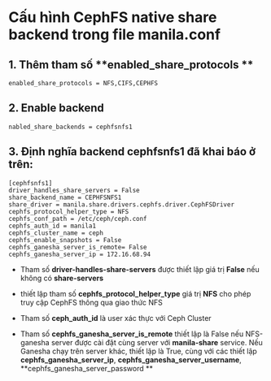 # Cấu hình CephFS native share backend trong file manila.conf

## 1. Thêm tham số **enabled_share_protocols **
```
enabled_share_protocols = NFS,CIFS,CEPHFS
```
## 2. Enable backend 

```
nabled_share_backends = cephfsnfs1
```

## 3. Định nghĩa backend **cephfsnfs1** đã khai báo ở trên:
```
[cephfsnfs1]
driver_handles_share_servers = False
share_backend_name = CEPHFSNFS1
share_driver = manila.share.drivers.cephfs.driver.CephFSDriver
cephfs_protocol_helper_type = NFS
cephfs_conf_path = /etc/ceph/ceph.conf
cephfs_auth_id = manila1
cephfs_cluster_name = ceph
cephfs_enable_snapshots = False
cephfs_ganesha_server_is_remote= False
cephfs_ganesha_server_ip = 172.16.68.94
```
- Tham số **driver-handles-share-servers** được thiết lập giá trị **False** nếu không có **share-servers**

- thiết lập tham số **cephfs_protocol_helper_type** giá trị **NFS** cho phép truy cập CephFS thông qua giao thức NFS 
- Tham số **ceph_auth_id** là user xác thực với Ceph Cluster
- Tham số **cephfs_ganesha_server_is_remote** thiết lập là False nếu NFS-ganesha server được cài đặt cùng server với **manila-share**
service. Nếu Ganesha chạy trên server khác, thiết lập là True, cùng với các thiết lập **cephfs_ganesha_server_ip**, **cephfs_ganesha_server_username**,
**cephfs_ganesha_server_password **





